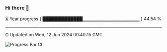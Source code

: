 ### Hi there 👋

⏳ Year progress { █████████████▁▁▁▁▁▁▁▁▁▁▁▁▁▁▁▁▁ } 44.54 %

---

⏰ Updated on Wed, 12 Jun 2024 00:40:15 GMT

![Progress Bar CI](https://github.com/Shyam-Makwana/GitHub-Actions-Demo/workflows/Progress%20Bar%20CI/badge.svg)
